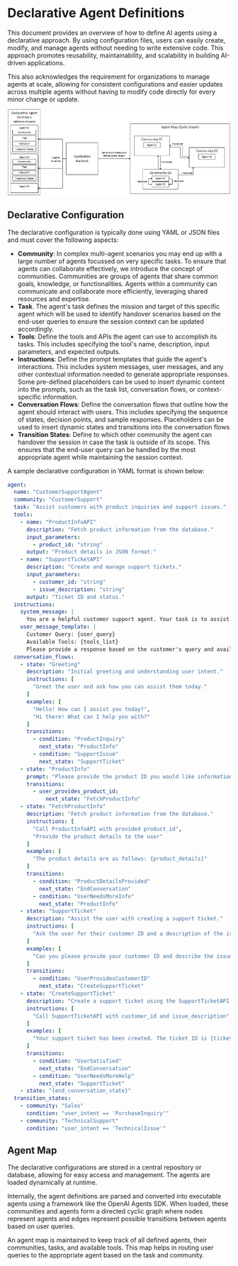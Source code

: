 # Declarative Agent Definitions

This document provides an overview of how to define AI agents using a declarative approach. By using configuration files, users can easily create, modify, and manage agents without needing to write extensive code. This approach promotes reusability, maintainability, and scalability in building AI-driven applications.

This also acknowledges the requirement for organizations to manage agents at scale, allowing for consistent configurations and easier updates across multiple agents without having to modify code directly for every minor change or update.

![Declarative Agent Definitions Diagram](/docs/images/declarative-agents.png)

## Declarative Configuration

The declarative configuration is typically done using YAML or JSON files and must cover the following aspects:

- **Community**: In complex multi-agent scenarios you may end up with a large number of agents focussed on very specific tasks. To ensure that agents can collaborate effectively, we introduce the concept of communities. Communities are groups of agents that share common goals, knowledge, or functionalities. Agents within a community can communicate and collaborate more efficiently, leveraging shared resources and expertise.
- **Task**. The agent's task defines the mission and target of this specific agent which will be used to identify handover scenarios based on the end-user queries to ensure the session context can be updated accordingly.
- **Tools**: Define the tools and APIs the agent can use to accomplish its tasks. This includes specifying the tool's name, description, input parameters, and expected outputs.
- **Instructions**: Define the prompt templates that guide the agent's interactions. This includes system messages, user messages, and any other contextual information needed to generate appropriate responses. Some pre-defined placeholders can be used to insert dynamic content into the prompts, such as the task list, conversation flows, or context-specific information.
- **Conversation Flows**: Define the conversation flows that outline how the agent should interact with users. This includes specifying the sequence of states, decision points, and sample responses. Placeholders can be used to insert dynamic states and transitions into the conversation flows
- **Transition States**: Define to which other community the agent can handover the session in case the task is outside of its scope. This ensures that the end-user query can be handled by the most appropriate agent while maintaining the session context.

A sample declarative configuration in YAML format is shown below:

```yaml
agent:
  name: "CustomerSupportAgent"
  community: "CustomerSupport"
  task: "Assist customers with product inquiries and support issues."
  tools:
    - name: "ProductInfoAPI"
      description: "Fetch product information from the database."
      input_parameters:
        - product_id: "string"
      output: "Product details in JSON format."
    - name: "SupportTicketAPI"
      description: "Create and manage support tickets."
      input_parameters:
        - customer_id: "string"
        - issue_description: "string"
      output: "Ticket ID and status."
  instructions:
    system_message: |
      You are a helpful customer support agent. Your task is to assist customers with their inquiries and support issues.
    user_message_template: |
      Customer Query: {user_query}
      Available Tools: {tools_list}
      Please provide a response based on the customer's query and available tools.
  conversation_flows:
    - state: "Greeting"
      description: "Initial greeting and understanding user intent."
      instructions: [
        "Greet the user and ask how you can assist them today."
      ]
      examples: [
        "Hello! How can I assist you today?",
        "Hi there! What can I help you with?"
      ]
      transitions:
        - condition: "ProductInquiry"
          next_state: "ProductInfo"
        - condition: "SupportIssue"
          next_state: "SupportTicket"
    - state: "ProductInfo"
      prompt: "Please provide the product ID you would like information about."
      transitions:
        - user_provides_product_id:
            next_state: "FetchProductInfo"
    - state: "FetchProductInfo"
      description: "Fetch product information from the database."
      instructions: [
        "Call ProductInfoAPI with provided product_id",
        "Provide the product details to the user"
      ]
      examples: [
        "The product details are as follows: {product_details}"
      ]
      transitions:
        - condition: "ProductDetailsProvided"
          next_state: "EndConversation"
        - condition: "UserNeedsMoreInfo"
          next_state: "ProductInfo"
    - state: "SupportTicket"
      description: "Assist the user with creating a support ticket."
      instructions: [
        "Ask the user for their customer ID and a description of the issue they are facing."
      ]
      examples: [
        "Can you please provide your customer ID and describe the issue you're facing?"
      ]
      transitions:
        - condition: "UserProvidesCustomerID"
          next_state: "CreateSupportTicket"
    - state: "CreateSupportTicket"
      description: "Create a support ticket using the SupportTicketAPI."
      instructions: [
        "Call SupportTicketAPI with customer_id and issue_description"
      ]
      examples: [
        "Your support ticket has been created. The ticket ID is {ticket_id}."
      ]
      transitions:
        - condition: "UserSatisfied"
          next_state: "EndConversation"
        - condition: "UserNeedsMoreHelp"
          next_state: "SupportTicket"
    - state: "{end_conversation_state}"
  transition_states:
    - community: "Sales"
      condition: "user_intent == 'PurchaseInquiry'"
    - community: "TechnicalSupport"
      condition: "user_intent == 'TechnicalIssue'"
```

## Agent Map

The declarative configurations are stored in a central repository or database, allowing for easy access and management. The agents are loaded dynamically at runtime.

Internally, the agent definitions are parsed and converted into executable agents using a framework like the OpenAI Agents SDK. When loaded, these communities and agents form a directed cyclic graph where nodes represent agents and edges represent possible transitions between agents based on user queries.

An agent map is maintained to keep track of all defined agents, their communities, tasks, and available tools. This map helps in routing user queries to the appropriate agent based on the task and community.
